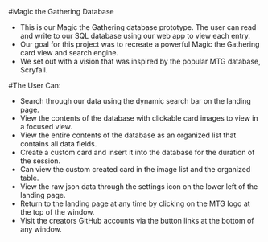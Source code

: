 #Magic the Gathering Database

- This is our Magic the Gathering database prototype. The user can read and write to our SQL database
  using our web app to view each entry.
- Our goal for this project was to recreate a powerful Magic the Gathering card view and search engine.
- We set out with a vision that was inspired by the popular MTG database, Scryfall.



#The User Can:

- Search through our data using the dynamic search bar on the landing page.
- View the contents of the database with clickable card images to view in a focused view.
- View the entire contents of the database as an organized list that contains all data fields.
- Create a custom card and insert it into the database for the duration of the session.
- Can view the custom created card in the image list and the organized table.
- View the raw json data through the settings icon on the lower left of the landing page.
- Return to the landing page at any time by clicking on the MTG logo at the top of the window.
- Visit the creators GitHub accounts via the button links at the bottom of any window.
